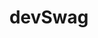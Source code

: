 ---
title: "devSwag"
order: 1
description: "A redesign contribution I did during the Hacktoberfest 2019 for the devSwag open source project on GitHub"
featuredImage: ../images/dev-swag.png
url: "https://devswag.io"
tags: ["redesign", "html", "scss", "gulp", "git"]
---